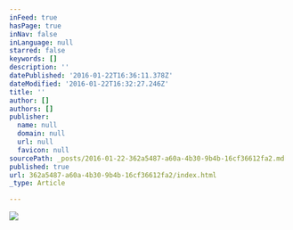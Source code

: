 ```yaml
---
inFeed: true
hasPage: true
inNav: false
inLanguage: null
starred: false
keywords: []
description: ''
datePublished: '2016-01-22T16:36:11.378Z'
dateModified: '2016-01-22T16:32:27.246Z'
title: ''
author: []
authors: []
publisher:
  name: null
  domain: null
  url: null
  favicon: null
sourcePath: _posts/2016-01-22-362a5487-a60a-4b30-9b4b-16cf36612fa2.md
published: true
url: 362a5487-a60a-4b30-9b4b-16cf36612fa2/index.html
_type: Article

---
```

![](https://the-grid-user-content.s3-us-west-2.amazonaws.com/98ebaff5-858b-4ec5-a0ef-9be16daf22c8.jpg)